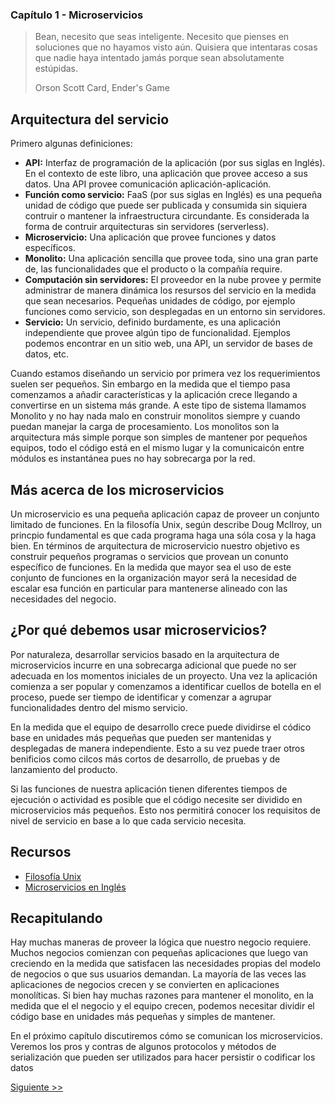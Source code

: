 ### Capítulo 1 - Microservicios

> Bean, necesito que seas inteligente. Necesito que pienses en soluciones que
> no hayamos visto aún. Quisiera que intentaras cosas que nadie haya intentado
> jamás porque sean absolutamente estúpidas.
>
> Orson Scott Card, Ender's Game

## Arquitectura del servicio

Primero algunas definiciones:

* **API:** Interfaz de programación de la aplicación (por sus siglas en Inglés).
En el contexto de este libro, una aplicación que provee acceso a sus datos. Una
API provee comunicación aplicación-aplicación.
* **Función como servicio:** FaaS (por sus siglas en Inglés) es una pequeña
unidad de código que puede ser publicada y consumida sin siquiera contruir o
mantener la infraestructura circundante. Es considerada la forma de contruir
arquitecturas sin servidores (serverless).
* **Microservicio:** Una aplicación que provee funciones y datos específicos.
* **Monolito:** Una aplicación sencilla que provee toda, sino una gran parte de,
las funcionalidades que el producto o la compañía require.
* **Computación sin servidores:** El proveedor en la nube provee y permite
administrar de manera dinámica los resursos del servicio en la medida que sean
necesarios. Pequeñas unidades de código, por ejemplo funciones como servicio,
son desplegadas en un entorno sin servidores.
* **Servicio:** Un servicio, definido burdamente, es una aplicación independiente
que provee algún tipo de funcionalidad. Ejemplos podemos encontrar en un sitio
web, una API, un servidor de bases de datos, etc.

Cuando estamos diseñando un servicio por primera vez los requerimientos suelen
ser pequeños. Sin embargo en la medida que el tiempo pasa comenzamos a añadir
características y la aplicación crece llegando a convertirse en un sistema más
grande. A este tipo de sistema llamamos Monolito y no hay nada malo en construir
monolitos siempre y cuando puedan manejar la carga de procesamiento. Los
monolitos son la arquitectura más simple porque son simples de mantener por
pequeños equipos, todo el código está en el mismo lugar y la comunicaicón entre
módulos es instantánea pues no hay sobrecarga por la red.

## Más acerca de los microservicios

Un microservicio es una pequeña aplicación capaz de proveer un conjunto limitado
de funciones. En la filosofía Unix, según describe Doug McIlroy, un princpio
fundamental es que cada programa haga una sóla cosa y la haga bien. En términos
de arquitectura de microservicio nuestro objetivo es construir pequeños programas
o servicios que provean un conunto específico de funciones. En la medida que
mayor sea el uso de este conjunto de funciones en la organización mayor será la
necesidad de escalar esa función en particular para mantenerse alineado con las
necesidades del negocio.

## ¿Por qué debemos usar microservicios?

Por naturaleza, desarrollar servicios basado en la arquitectura de microservicios
incurre en una sobrecarga adicional que puede no ser adecuada en los momentos
iniciales de un proyecto. Una vez la aplicación comienza a ser popular y
comenzamos a identificar cuellos de botella en el proceso, puede ser tiempo de
identificar y comenzar a agrupar funcionalidades dentro del mismo servicio.

En la medida que el equipo de desarrollo crece puede dividirse el códico base en
unidades más pequeñas que pueden ser mantenidas y desplegadas de manera
independiente. Esto a su vez puede traer otros benificios como cilcos más cortos
de desarrollo, de pruebas y de lanzamiento del producto.

Si las funciones de nuestra aplicación tienen diferentes tiempos de ejecución o
actividad es posible que el código necesite ser dividido en microservicios más
pequeños. Esto nos permitirá conocer los requisitos de nivel de servicio en base
a lo que cada servicio necesita.

## Recursos

* [Filosofía Unix][]
* [Microservicios en Inglés][] 

## Recapitulando

Hay muchas maneras de proveer la lógica que nuestro negocio requiere. Muchos
negocios comienzan con pequeñas aplicaciones que luego van creciendo en la
medida que satisfacen las necesidades propias del modelo de negocios o que sus
usuarios demandan. La mayoría de las veces las aplicaciones de negocios crecen
y se convierten en aplicaciones monolíticas. Si bien hay muchas razones para
mantener el monolito, en la medida que el el negocio y el equipo crecen, podemos
necesitar dividir el código base en unidades más pequeñas y simples de mantener.

En el próximo capítulo discutiremos cómo se comunican los microservicios.
Veremos los pros y contras de algunos protocolos y métodos de serialización
que pueden ser utilizados para hacer persistir o codificar los datos

[Siguiente >>](030-chapter-02.es.md)

[Filosofía Unix]: https://es.wikipedia.org/wiki/Filosof%C3%ADa_de_Unix
[Microservicios en Inglés]: https://martinfowler.com/articles/microservices.html
